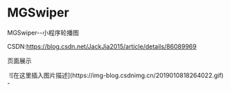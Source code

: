 # MGSwiper

MGSwiper--小程序轮播图


CSDN:https://blog.csdn.net/JackJia2015/article/details/86089969

页面展示

<div align="center">
![在这里插入图片描述](https://img-blog.csdnimg.cn/2019010818264022.gif)</div>
-